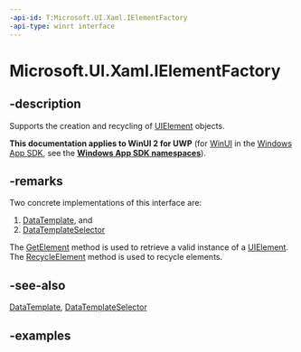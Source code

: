 ```yaml
---
-api-id: T:Microsoft.UI.Xaml.IElementFactory
-api-type: winrt interface
---
```


<!-- Interface syntax.
public interface IElementFactory 
-->

# Microsoft.UI.Xaml.IElementFactory

## -description

Supports the creation and recycling of [UIElement](uielement.md) objects.

**This documentation applies to WinUI 2 for UWP** (for [WinUI](/windows/apps/winui/winui3/) in the [Windows App SDK](/windows/apps/windows-app-sdk/), see the **[Windows App SDK namespaces](/windows/windows-app-sdk/api/winrt/)**).

## -remarks

Two concrete implementations of this interface are:

1. [DataTemplate](datatemplate.md), and
1. [DataTemplateSelector](../microsoft.ui.xaml.controls/datatemplateselector.md)

The [GetElement](ielementfactory_getelement_445960756.md) method is used to retrieve a valid instance of a [UIElement](uielement.md). The [RecycleElement](ielementfactory_recycleelement_1220951169.md) method is used to recycle elements.

## -see-also

[DataTemplate](datatemplate.md), [DataTemplateSelector](../microsoft.ui.xaml.controls/datatemplateselector.md)

## -examples

